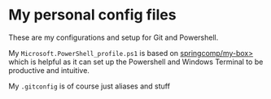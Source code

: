 # My personal config files

These are my configurations and setup for Git and Powershell.

My <code>Microsoft.PowerShell_profile.ps1</code> is based on <a href="https://github.com/springcomp/my-box">springcomp/my-box></a> which is helpful as it can set up 
the Powershell and Windows Terminal to be productive and intuitive.

My <code>.gitconfig</code> is of course just aliases and stuff
